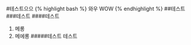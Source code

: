---
---

#테스트으으
{% highlight bash %}
와우     WOW
{% endhighlight %}
##테스트
###테스트
####테스트
1. 메롱
2. 메에롱
#####테스트
테스트
